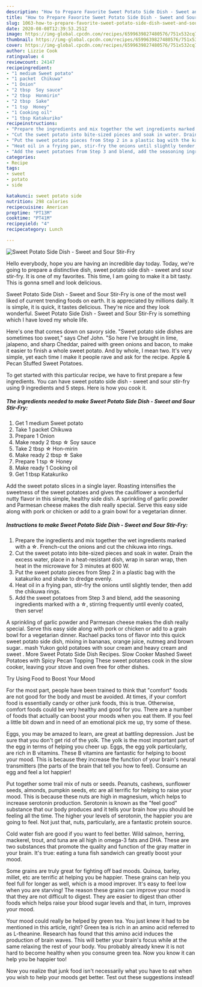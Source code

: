 ```yaml
---
description: "How to Prepare Favorite Sweet Potato Side Dish - Sweet and Sour Stir-Fry"
title: "How to Prepare Favorite Sweet Potato Side Dish - Sweet and Sour Stir-Fry"
slug: 1063-how-to-prepare-favorite-sweet-potato-side-dish-sweet-and-sour-stir-fry
date: 2020-08-08T12:39:53.251Z
image: https://img-global.cpcdn.com/recipes/6599639827480576/751x532cq70/sweet-potato-side-dish-sweet-and-sour-stir-fry-recipe-main-photo.jpg
thumbnail: https://img-global.cpcdn.com/recipes/6599639827480576/751x532cq70/sweet-potato-side-dish-sweet-and-sour-stir-fry-recipe-main-photo.jpg
cover: https://img-global.cpcdn.com/recipes/6599639827480576/751x532cq70/sweet-potato-side-dish-sweet-and-sour-stir-fry-recipe-main-photo.jpg
author: Lizzie Cook
ratingvalue: 4
reviewcount: 24147
recipeingredient:
- "1 medium Sweet potato"
- "1 packet  Chikuwa"
- "1 Onion"
- "2 tbsp  Soy sauce"
- "2 tbsp  Honmirin"
- "2 tbsp  Sake"
- "1 tsp  Honey"
- "1 Cooking oil"
- "1 tbsp Katakuriko"
recipeinstructions:
- "Prepare the ingredients and mix together the wet ingredients marked with a ☆.  French-cut the onions and cut the chikuwa into rings."
- "Cut the sweet potato into bite-sized pieces and soak in water. Drain the excess water, place in a heat-resistant dish, wrap in saran wrap, then heat in the microwave for 3 minutes at 600 W."
- "Put the sweet potato pieces from Step 2 in a plastic bag with the katakuriko and shake to dredge evenly."
- "Heat oil in a frying pan, stir-fry the onions until slightly tender, then add the chikuwa rings."
- "Add the sweet potatoes from Step 3 and blend, add the seasoning ingredients marked with a ☆, stirring frequently until evenly coated, then serve!"
categories:
- Recipe
tags:
- sweet
- potato
- side

katakunci: sweet potato side 
nutrition: 298 calories
recipecuisine: American
preptime: "PT13M"
cooktime: "PT41M"
recipeyield: "4"
recipecategory: Lunch

---
```



![Sweet Potato Side Dish - Sweet and Sour Stir-Fry](https://img-global.cpcdn.com/recipes/6599639827480576/751x532cq70/sweet-potato-side-dish-sweet-and-sour-stir-fry-recipe-main-photo.jpg)

Hello everybody, hope you are having an incredible day today. Today, we're going to prepare a distinctive dish, sweet potato side dish - sweet and sour stir-fry. It is one of my favorites. This time, I am going to make it a bit tasty. This is gonna smell and look delicious.

Sweet Potato Side Dish - Sweet and Sour Stir-Fry is one of the most well liked of current trending foods on earth. It is appreciated by millions daily. It is simple, it is quick, it tastes delicious. They're nice and they look wonderful. Sweet Potato Side Dish - Sweet and Sour Stir-Fry is something which I have loved my whole life.

Here&#39;s one that comes down on savory side. &#34;Sweet potato side dishes are sometimes too sweet,&#34; says Chef John. &#34;So here I&#39;ve brought in lime, jalapeno, and sharp Cheddar, paired with green onions and bacon, to make it easier to finish a whole sweet potato. And by whole, I mean two. It&#39;s very simple, yet each time I make it people rave and ask for the recipe. Apple &amp; Pecan Stuffed Sweet Potatoes.


To get started with this particular recipe, we have to first prepare a few ingredients. You can have sweet potato side dish - sweet and sour stir-fry using 9 ingredients and 5 steps. Here is how you cook it.

<!--inarticleads1-->

##### The ingredients needed to make Sweet Potato Side Dish - Sweet and Sour Stir-Fry:

1. Get 1 medium Sweet potato
1. Take 1 packet  Chikuwa
1. Prepare 1 Onion
1. Make ready 2 tbsp ☆ Soy sauce
1. Take 2 tbsp ☆ Hon-mirin
1. Make ready 2 tbsp ☆ Sake
1. Prepare 1 tsp ☆ Honey
1. Make ready 1 Cooking oil
1. Get 1 tbsp Katakuriko


Add the sweet potato slices in a single layer. Roasting intensifies the sweetness of the sweet potatoes and gives the cauliflower a wonderful nutty flavor in this simple, healthy side dish. A sprinkling of garlic powder and Parmesan cheese makes the dish really special. Serve this easy side along with pork or chicken or add to a grain bowl for a vegetarian dinner. 

<!--inarticleads2-->

##### Instructions to make Sweet Potato Side Dish - Sweet and Sour Stir-Fry:

1. Prepare the ingredients and mix together the wet ingredients marked with a ☆.  French-cut the onions and cut the chikuwa into rings.
1. Cut the sweet potato into bite-sized pieces and soak in water. Drain the excess water, place in a heat-resistant dish, wrap in saran wrap, then heat in the microwave for 3 minutes at 600 W.
1. Put the sweet potato pieces from Step 2 in a plastic bag with the katakuriko and shake to dredge evenly.
1. Heat oil in a frying pan, stir-fry the onions until slightly tender, then add the chikuwa rings.
1. Add the sweet potatoes from Step 3 and blend, add the seasoning ingredients marked with a ☆, stirring frequently until evenly coated, then serve!


A sprinkling of garlic powder and Parmesan cheese makes the dish really special. Serve this easy side along with pork or chicken or add to a grain bowl for a vegetarian dinner. Rachael packs tons of flavor into this quick sweet potato side dish, mixing in bananas, orange juice, nutmeg and brown sugar.. mash Yukon gold potatoes with sour cream and heavy cream and sweet . More Sweet Potato Side Dish Recipes. Slow Cooker Mashed Sweet Potatoes with Spicy Pecan Topping These sweet potatoes cook in the slow cooker, leaving your stove and oven free for other dishes. 

Try Using Food to Boost Your Mood


For the most part, people have been trained to think that "comfort" foods are not good for the body and must be avoided. At times, if your comfort food is essentially candy or other junk foods, this is true. Otherwise, comfort foods could be very healthy and good for you. There are a number of foods that actually can boost your moods when you eat them. If you feel a little bit down and in need of an emotional pick me up, try some of these.

Eggs, you may be amazed to learn, are great at battling depression. Just be sure that you don't get rid of the yolk. The yolk is the most important part of the egg in terms of helping you cheer up. Eggs, the egg yolk particularly, are rich in B vitamins. These B vitamins are fantastic for helping to boost your mood. This is because they increase the function of your brain's neural transmitters (the parts of the brain that tell you how to feel). Consume an egg and feel a lot happier!

Put together some trail mix of nuts or seeds. Peanuts, cashews, sunflower seeds, almonds, pumpkin seeds, etc are all terrific for helping to raise your mood. This is because these nuts are high in magnesium, which helps to increase serotonin production. Serotonin is known as the "feel good" substance that our body produces and it tells your brain how you should be feeling all the time. The higher your levels of serotonin, the happier you are going to feel. Not just that, nuts, particularly, are a fantastic protein source.

Cold water fish are good if you want to feel better. Wild salmon, herring, mackerel, trout, and tuna are all high in omega-3 fats and DHA. These are two substances that promote the quality and function of the gray matter in your brain. It's true: eating a tuna fish sandwich can greatly boost your mood. 

Some grains are truly great for fighting off bad moods. Quinoa, barley, millet, etc are terrific at helping you be happier. These grains can help you feel full for longer as well, which is a mood improver. It's easy to feel low when you are starving! The reason these grains can improve your mood is that they are not difficult to digest. They are easier to digest than other foods which helps raise your blood sugar levels and that, in turn, improves your mood.

Your mood could really be helped by green tea. You just knew it had to be mentioned in this article, right? Green tea is rich in an amino acid referred to as L-theanine. Research has found that this amino acid induces the production of brain waves. This will better your brain's focus while at the same relaxing the rest of your body. You probably already knew it is not hard to become healthy when you consume green tea. Now you know it can help you be happier too!

Now you realize that junk food isn't necessarily what you have to eat when you wish to help your moods get better. Test out  these suggestions  instead!

